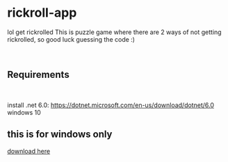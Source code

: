 # rickroll-app
lol get rickrolled
This is puzzle game where there are 2 ways of not getting rickrolled, so good luck guessing the code :)

<br/>

## Requirements

<br/>

install .net 6.0: https://dotnet.microsoft.com/en-us/download/dotnet/6.0
<br/>
windows 10

## this is for windows only
[download here](https://github.com/mrredo/rickroll-app/blob/main/rickroll.zip?raw=true)

